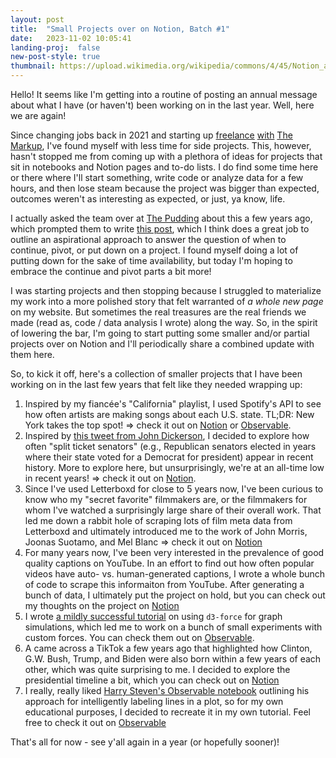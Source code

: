 ```yaml
---
layout: post
title:  "Small Projects over on Notion, Batch #1"
date:   2023-11-02 10:05:41
landing-proj:  false
new-post-style: true
thumbnail: https://upload.wikimedia.org/wikipedia/commons/4/45/Notion_app_logo.png
---
```


Hello! It seems like I'm getting into a routine of posting an annual message about what I have (or haven't) been working on in the last year. Well, here we are again!

Since changing jobs back in 2021 and starting up [freelance](https://www.washingtonpost.com/business/2023/03/21/liver-transplants-acuity-circle-policy/) [with](https://themarkup.org/amazons-advantage/2021/10/14/amazon-puts-its-own-brands-first-above-better-rated-products) [The Markup](https://themarkup.org/denied/2021/08/25/the-secret-bias-hidden-in-mortgage-approval-algorithms), I've found myself with less time for side projects. This, however, hasn't stopped me from coming up with a plethora of ideas for projects that sit in notebooks and Notion pages and to-do lists. I do find some time here or there where I'll start something, write code or analyze data for a few hours, and then lose steam because the project was bigger than expected, outcomes weren't as interesting as expected, or just, ya know, life.

I actually asked the team over at [The Pudding](https://pudding.cool/) about this a few years ago, which prompted them to write [this post](https://pudding.cool/process/pivot-continue-down/), which I think does a great job to outline an aspirational approach to answer the question of when to continue, pivot, or put down on a project. I found myself doing a lot of putting down for the sake of time availability, but today I'm hoping to embrace the continue and pivot parts a bit more!

I was starting projects and then stopping because I struggled to materialize my work into a more polished story that felt warranted of <span id="footnote-1" class="footnote">*a whole new page* on my website</span>. But sometimes the real treasures are the real friends we made (read as, code / data analysis I wrote) along the way. So, in the spirit of lowering the bar, I'm going to start putting some smaller and/or partial projects over on Notion and I'll periodically share a combined update with them here.

<script>
new jBox('Tooltip', {
  attach: '#footnote-1',
  content: "I am clearly overthinking and overestimating the 'quality' associated with this blog that no one reads..."
});
</script>

So, to kick it off, here's a collection of smaller projects that I have been working on in the last few years that felt like they needed wrapping up:

1. Inspired by my fiancée's "California" playlist, I used Spotify's API to see how often artists are making songs about each U.S. state. TL;DR: New York takes the top spot! => check it out on [Notion](https://www.notion.so/btnotion/What-are-the-most-sung-about-states-c5a4d86090e140c191922f3cf5251da1?pvs=4) or [Observable](https://observablehq.com/d/e291342a195d36c9).
2.  Inspired by [this tweet from John Dickerson](https://twitter.com/jdickerson/status/1382872170943156227), I decided to explore how often "split ticket senators" (e.g., Republican senators elected in years where their state voted for a Democrat for president) appear in recent history. More to explore here, but unsurprisingly, we're at an all-time low in recent years! => check it out on [Notion](https://www.notion.so/btnotion/Where-did-all-the-split-ticket-senators-go-bde24fd68ac345c6b25769df36bfad7c?pvs=4).
3. Since I've used Letterboxd for close to 5 years now, I've been curious to know who my "secret favorite" filmmakers are, or the filmmakers for whom I've watched a surprisingly large share of their overall work. That led me down a rabbit hole of scraping lots of film meta data from Letterboxd and ultimately introduced me to the work of John Morris, Joonas Suotamo, and Mel Blanc => check it out on [Notion](https://www.notion.so/btnotion/Who-are-my-top-Letterboxd-filmmakers-427c79a7b7364e76a203fbf175a8afa5?pvs=4)
4. For many years now, I've been very interested in the prevalence of good quality captions on YouTube. In an effort to find out how often popular videos have auto- vs. human-generated captions, I wrote a whole bunch of code to scrape this informaiton from YouTube. After generating a bunch of data, I ultimately put the project on hold, but you can check out my thoughts on the project on [Notion](https://www.notion.so/btnotion/Why-are-good-captions-so-rare-on-YouTube-2d963ebc08d04c1faf123468135bf6ab?pvs=4)
5. I wrote [a mildly successful tutorial](https://observablehq.com/@ben-tanen/a-tutorial-to-using-d3-force-from-someone-who-just-learned-ho) on using `d3-force` for graph simulations, which led me to work on a bunch of small experiments with custom forces. You can check them out on [Observable](https://observablehq.com/d/2a329eb1c6d1971f).
6. A came across a TikTok a few years ago that highlighted how Clinton, G.W. Bush, Trump, and Biden were also born within a few years of each other, which was quite surprising to me. I decided to explore the presidential timeline a bit, which you can check out on [Notion](https://www.notion.so/btnotion/When-were-all-the-presidents-alive-d82209890fe94b9b975aba3c3b0267b5?pvs=4)
7. I really, really liked [Harry Steven's Observable notebook](https://observablehq.com/@harrystevens/directly-labelling-lines) outlining his approach for intelligently labeling lines in a plot, so for my own educational purposes, I decided to recreate it in my own tutorial. Feel free to check it out on [Observable](https://www.notion.so/btnotion/How-to-Directly-Labeling-Lines-be78dfb984fd4c1e8a3bdff3ff9fac34?pvs=4)

That's all for now - see y'all again in a year (or hopefully sooner)!